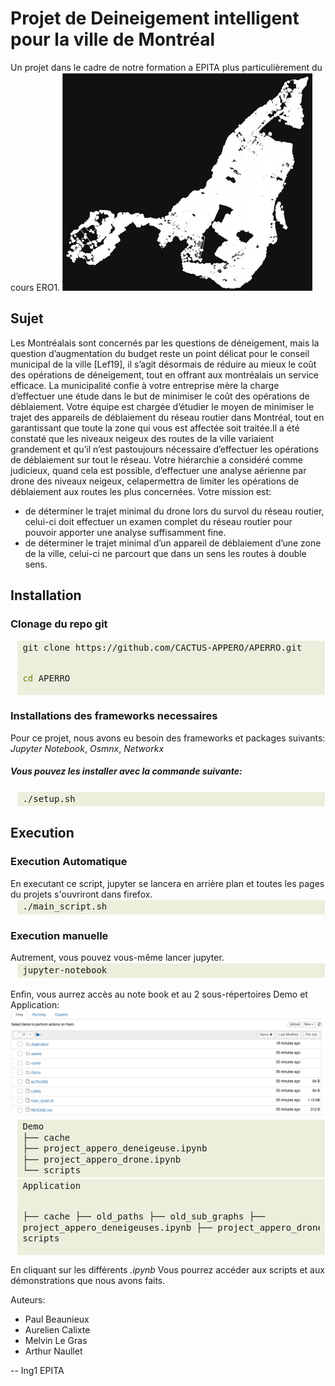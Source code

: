 <h1>Projet de Deineigement intelligent pour la ville de Montréal</h1>
  Un projet dans le cadre de notre formation a EPITA plus particulièrement du cours ERO1.
 <!-- Instructions d'installation et d'execution + descriptif de la structure du rendu -->
<img src="assets/readme/osmnx_montreal.png"/>
<h2> Sujet </h2>  
  <p>Les Montréalais sont concernés par les questions de déneigement, mais la question d’augmentation du budget reste un point délicat pour le conseil municipal de la ville [Lef19], il s’agit désormais de réduire au mieux le coût des opérations de déneigement, tout en offrant aux montréalais un service efficace. La municipalité confie à votre entreprise mère la charge d’effectuer une étude dans le but de minimiser le coût des opérations de déblaiement. Votre équipe est chargée d’étudier le moyen de minimiser le trajet des appareils de déblaiement du réseau routier dans Montréal, tout en garantissant que toute la zone qui vous est affectée soit traitée.Il a été constaté que les niveaux neigeux des routes de la ville variaient grandement et qu’il n’est pastoujours nécessaire d’effectuer les opérations de déblaiement sur tout le réseau. Votre hiérarchie a considéré comme judicieux, quand cela est possible, d’effectuer une analyse aérienne par drone des niveaux neigeux, celapermettra de limiter les opérations de déblaiement aux routes les plus concernées. Votre mission est:<p>
  
  
  -  de déterminer le trajet minimal du drone lors du survol du réseau routier, celui-ci doit effectuer un examen complet du réseau routier pour pouvoir apporter une analyse suffisamment fine.
  -  de déterminer le trajet minimal d’un appareil de déblaiement d’une zone de la ville, celui-ci ne parcourt que dans un sens les routes à double sens.
  
  
  
<h2> Installation </h2>
  <h3>Clonage du repo git</h3>
  <!-- HTML generated using hilite.me --><div style="background: #eeeedd; overflow:auto;width:auto;border:solid white;border-width:.1em .1em .1em .8em;padding:.2em .6em;"><pre style="margin: 0; line-height: 125%">git clone https://github.com/CACTUS-APPERO/APERRO.git

<span style="color: #658b00">cd </span>APERRO</pre></div>


  <h3>Installations des frameworks necessaires</h3>
  <p>Pour ce projet, nous avons eu besoin des frameworks et packages suivants: <i>Jupyter Notebook</i>, <i>Osmnx</i>, <i> Networkx </i></p>
  <h5>Vous pouvez les installer avec la commande suivante:</h5>
  <!-- HTML generated using hilite.me --><div style="background: #eeeedd; overflow:auto;width:auto;border:solid white;border-width:.1em .1em .1em .8em;padding:.2em .6em;"><pre style="margin: 0; line-height: 125%">./setup.sh
</pre></div>

  
<h2> Execution </h2>
<h3> Execution Automatique </h3>
En executant ce script, jupyter se lancera en arrière plan et toutes les pages du projets s'ouvriront dans firefox.
<!-- HTML generated using hilite.me --><div style="background: #eeeedd; overflow:auto;width:auto;border:solid white;border-width:.1em .1em .1em .8em;padding:.2em .6em;"><pre style="margin: 0; line-height: 125%">./main_script.sh
</pre></div>

<h3> Execution manuelle </h3>
Autrement, vous pouvez vous-même lancer jupyter.
  <!-- HTML generated using hilite.me --><div style="background: #eeeedd; overflow:auto;width:auto;border:solid white;border-width:.1em .1em .1em .8em;padding:.2em .6em;"><pre style="margin: 0; line-height: 125%">jupyter-notebook 
</pre></div>
<br>
Enfin, vous aurrez accès au note book et au 2 sous-répertoires Demo et Application:
<img src="assets/readme/jupyter_intro.png"/>
<!-- HTML generated using hilite.me --><div style="background: #eeeedd; overflow:auto;width:auto;border:solid white;border-width:.1em .1em .1em .8em;padding:.2em .6em;"><pre style="margin: 0; line-height: 125%">Demo
├── cache
├── project_appero_deneigeuse.ipynb
├── project_appero_drone.ipynb
└── scripts
</pre></div>

<!-- HTML generated using hilite.me --><div style="background: #eeeedd; overflow:auto;width:auto;border:solid white;border-width:.1em .1em .1em .8em;padding:.2em .6em;"><pre style="margin: 0; line-height: 125%">Application
├── cache
├── old_paths
├── old_sub_graphs
├── project_appero_deneigeuses.ipynb
├── project_appero_drone.ipynb
└── scripts
</pre></div>

En cliquant sur les différents <i>.ipynb</i> Vous pourrez accéder aux scripts et aux démonstrations que nous avons faits.


Auteurs:
  - Paul Beaunieux
  - Aurelien Calixte 
  - Melvin Le Gras
  - Arthur Naullet 

-- Ing1 EPITA

